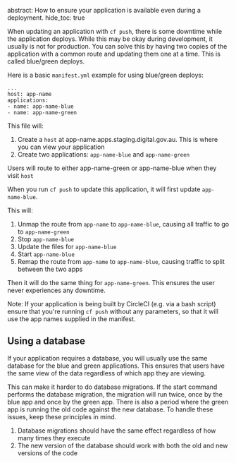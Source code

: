 abstract: How to ensure your application is available even during a deployment.
hide_toc: true

When updating an application with `cf push`, there is some downtime while the application deploys.
While this may be okay during development, it usually is not for production. You can solve this by having
two copies of the application with a common route and updating them one at a time. This is called
blue/green deploys.

Here is a basic `manifest.yml` example for using blue/green deploys:

```
...
host: app-name
applications:
- name: app-name-blue
- name: app-name-green
```

This file will:

1. Create a `host` at app-name.apps.staging.digital.gov.au. This is where you can view your application
2. Create two applications: `app-name-blue` and `app-name-green`

Users will route to either app-name-green or app-name-blue when they visit `host`

When you run `cf push` to update this application, it will first update `app-name-blue`.

This will:

1. Unmap the route from `app-name` to `app-name-blue`, causing all traffic to go to `app-name-green`
2. Stop `app-name-blue`
3. Update the files for `app-name-blue`
4. Start `app-name-blue`
5. Remap the route from `app-name` to `app-name-blue`, causing traffic to split between the two apps

Then it will do the same thing for `app-name-green`. This ensures the user
never experiences any downtime.

Note: If your application is being built by CircleCI (e.g. via a bash script) ensure that you're running `cf push` without any parameters, so that it will use the app names supplied in the manifest.

## Using a database

If your application requires a database, you will usually use the same database for the
blue and green applications. This ensures that users have the same view of the data
regardless of which app they are viewing.

This can make it harder to do database migrations. If the start command performs the database migration,
the migration will run twice, once by the blue app and once by the green app.
There is also a period where the green app is running the old code against the new database.
To handle these issues, keep these principles in mind.

1. Database migrations should have the same effect regardless of how many times they execute
2. The new version of the database should work with both the old and new versions of the code
